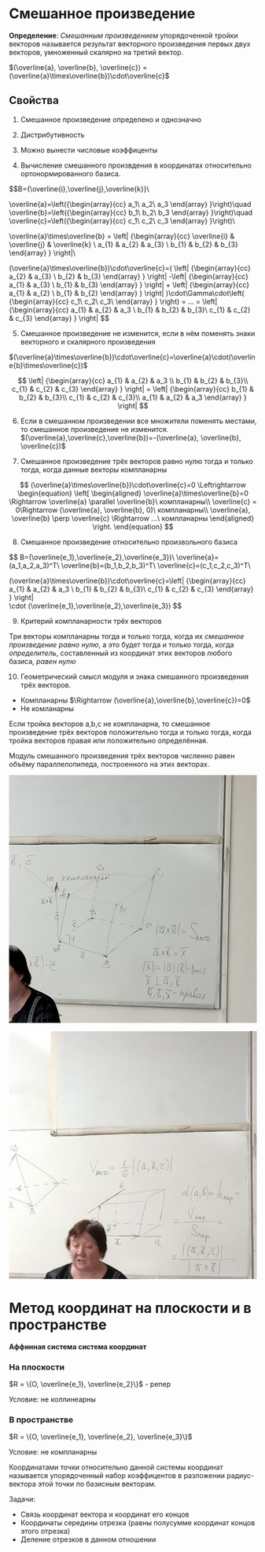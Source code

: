 # Смешанное произведение

**Определение**: *Смешанным произведением* упорядоченной тройки векторов называется результат векторного произведения первых двух векторов, умноженный скалярно на третий вектор.

$(\overline{a}, \overline{b}, \overline{c}) = (\overline{a}\times\overline{b})\cdot\overline{c}$

## Свойства

1. Смешанное произведение определено и однозначно

2. Дистрибутивность

3. Можно вынести числовые коэффиценты

4. Вычисление смешанного произвдения в координатах относительно ортонормированного базиса.

$$B=\{\overline{i},\overline{j},\overline{k}\}\\

\overline{a}=\left({\begin{array}{cc}
    a_1\\
    a_2\\
    a_3
\end{array}
}\right)\quad
\overline{b}=\left({\begin{array}{cc}
    b_1\\
    b_2\\
    b_3
\end{array}
}\right)\quad
\overline{c}=\left({\begin{array}{cc}
    c_1\\
    c_2\\
    c_3
\end{array}
}\right)\\

\overline{a}\times\overline{b} =
  \left| {\begin{array}{cc}
    \overline{i} & \overline{j} & \overline{k} \\
    a_{1} & a_{2} & a_{3} \\
    b_{1} & b_{2} & b_{3}
  \end{array} } \right|\\

(\overline{a}\times\overline{b})\cdot\overline{c}=(
\left| {\begin{array}{cc}
    a_{2} & a_{3} \\
    b_{2} & b_{3}
\end{array} } \right|
-\left| {\begin{array}{cc}
    a_{1} & a_{3} \\
    b_{1} & b_{3}
\end{array} } \right|
+
\left| {\begin{array}{cc}
    a_{1} & a_{2} \\
    b_{1} & b_{2}
\end{array} } \right|
)\cdot\Gamma\cdot\left( {\begin{array}{cc}
    c_1\\
    c_2\\
    c_3\\
\end{array} } \right)
= ... = \left| {\begin{array}{cc}
    a_{1} & a_{2} & a_3 \\
    b_{1} & b_{2} & b_{3}\\
    c_{1} & c_{2} & c_{3}
\end{array} } \right|
$$

5. Смешанное произведение не изменится, если в нём поменять знаки векторного и скалярного произведения

$(\overline{a}\times\overline{b})\cdot\overline{c}=\overline{a}\cdot(\overline{b}\times\overline{c})$

$$
\left| {\begin{array}{cc}
    a_{1} & a_{2} & a_3 \\
    b_{1} & b_{2} & b_{3}\\
    c_{1} & c_{2} & c_{3}
\end{array} } \right| = 
\left| {\begin{array}{cc}
    b_{1} & b_{2} & b_{3}\\
    c_{1} & c_{2} & c_{3}\\
    a_{1} & a_{2} & a_3
\end{array} } \right|
$$

6. Если в смешанном произведении все множители поменять местами, то смешанное произведение не изменится. $(\overline{a},\overline{c},\overline{b})=-(\overline{a}, \overline{b}, \overline{c})$

7. Смешанное произведение трёх векторов равно нулю тогда и только тогда, когда данные векторы компланарны

$$
(\overline{a}\times\overline{b})\cdot\overline{c}=0
\Leftrightarrow
\begin{equation}
\left[ \begin{aligned} 
  \overline{a}\times\overline{b}=0 \Rightarrow \overline{a} \parallel \overline{b}\ компланарны\\
  \overline{c} = 0\Rightarrow (\overline{a}, \overline{b}, 0)\ компланарны\\
  \overline{a}, \overline{b} \perp \overline{c} \Rightarrow ...\ компланарны
\end{aligned} \right.
\end{equation}
$$

8. Смешанное произведение относительно произвольного базиса

$$
B=(\overline{e_1},\overline{e_2},\overline{e_3})\\
\overline{a}=(a_1,a_2,a_3)^T\\
\overline{b}=(b_1,b_2,b_3)^T\\
\overline{c}=(c_1,c_2,c_3)^T\\

(\overline{a}\times\overline{b})\cdot\overline{c}=\left| {\begin{array}{cc}
    a_{1} & a_{2} & a_3 \\
    b_{1} & b_{2} & b_{3}\\
    c_{1} & c_{2} & c_{3}
\end{array} } \right|\
\cdot
(\overline{e_1},\overline{e_2},\overline{e_3})
$$

9. Критерий компланарности трёх векторов

Три векторы компланарны тогда и только тогда, когда их *смешанное произведение равно нулю*, а это будет тогда и только тогда, когда *определитель*, составленный из координат этих векторов любого базиса, *равен нулю*

10. Геометрический смысл модуля и знака смешанного произведения трёх векторов.
  - Компланарны $\Rightarrow (\overline{a},\overline{b},\overline{c})=0$
  - Не комланарны

Если тройка векторов a,b,c не компланарна, то смешанное произведение трёх векторов положительно тогда и только тогда, когда тройка векторов правая или положительно определённая.

Модуль смешанного произведения трёх векторов численно равен объёму параллелопипеда, построенного на этих векторах.

![Картиночка](11_15_1.jpg)

![Картиночка](11_15_2.jpg)

# Метод координат на плоскости и в пространстве

**Аффинная система система координат**

### На плоскости

$R = \{O, \overline{e_1}, \overline{e_2}\}$ - репер

Условие: не коллинеарны

### В пространстве
$R = \{O, \overline{e_1}, \overline{e_2}, \overline{e_3}\}$

Условие: не компланарны

Координатами точки относительно данной системы координат называется упорядоченный набор коэффицентов в разложении радиус-вектора этой точки по базисным векторам.

Задачи:
- Связь координат вектора и координат его концов
- Координаты середины отрезка (равны полусумме координат концов этого отрезка)
- Деление отрезков в данном отношении